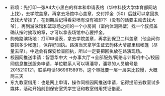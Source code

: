 -	彩喷：先打印一张A4大小黑白的样本和申请表格（华中科技大学体育部网站上找），去学院盖章，再拿去场馆中心盖章，交付押金（50）后就可以拿回执去找大爷挂了。在到期后记得看彩喷有没有被卸下（没有的话要主动去找大爷），再到游泳馆和篮球场之间的一个小房间（室内体测隔壁）找一个叔叔盖确认按时摘取的章，才可以拿去场馆中心要押金。
-	韵苑路演场地：打印申请表，拿去学院盖章，再拿到保卫二科盖章（他会问你要搭多少帐篷），保存好回执。路演当天拿学生证去韵体大爷那里租帐篷（尽量去早）。中途会有保安检查回执，所以一定要把回执放在路演现场。
-	校园网推送申请：智慧华中大 ->办事大厅->全部服务/网络与计算机中心/校园网信息推送服务申请，单位联系人可以填潘导，潘导的人员编号是2015210121，联系电话18696158915，这个审批要一层一层来比较慢，大概两三天
-	东九教室借用：也是网上申请，操作同校园网推送申请，记得提前去教室试多媒体，活动开始前到保安室凭学生证和教室借用凭证借麦。

